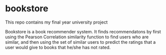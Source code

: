 bookstore
=========

This repo contains my final year university project

Bookstore is a book recommender system. It finds recommendatons by first using the Pearson Correlation similarity function to find users who are similar, and then using the set of similar users to predict the ratings that a user would give to books that he/she has not rated.
